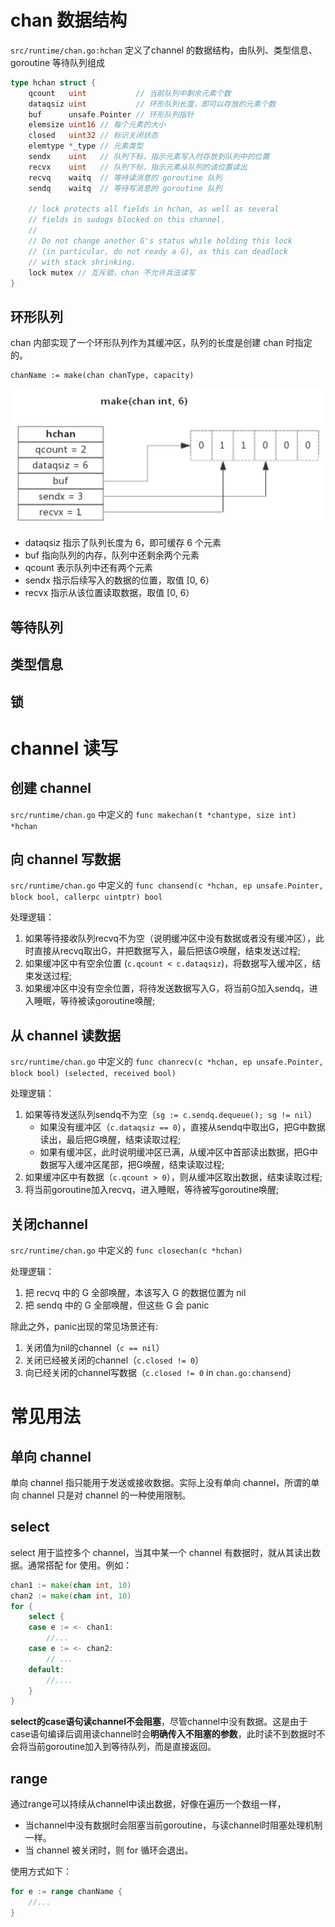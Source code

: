 
# chan 数据结构

`src/runtime/chan.go:hchan` 定义了channel 的数据结构，由队列、类型信息、goroutine 等待队列组成

```go 
type hchan struct {
	qcount   uint           // 当前队列中剩余元素个数
	dataqsiz uint           // 环形队列长度，即可以存放的元素个数
	buf      unsafe.Pointer // 环形队列指针
	elemsize uint16 // 每个元素的大小
	closed   uint32 // 标识关闭状态
	elemtype *_type // 元素类型
	sendx    uint   // 队列下标，指示元素写入时存放到队列中的位置
	recvx    uint   // 队列下标，指示元素从队列的该位置读出
	recvq    waitq  // 等待读消息的 goroutine 队列
	sendq    waitq  // 等待写消息的 goroutine 队列

	// lock protects all fields in hchan, as well as several
	// fields in sudogs blocked on this channel.
	//
	// Do not change another G's status while holding this lock
	// (in particular, do not ready a G), as this can deadlock
	// with stack shrinking.
	lock mutex // 互斥锁，chan 不允许兵法读写
}
```

## 环形队列

chan 内部实现了一个环形队列作为其缓冲区，队列的长度是创建 chan 时指定的。
```
chanName := make(chan chanType, capacity)
```
![](img/1683539129980.jpg)
- dataqsiz 指示了队列长度为 6，即可缓存 6 个元素
- buf 指向队列的内存，队列中还剩余两个元素
- qcount 表示队列中还有两个元素
- sendx 指示后续写入的数据的位置，取值 [0, 6）
- recvx 指示从该位置读取数据，取值 [0, 6）
  
## 等待队列

## 类型信息

## 锁

# channel 读写

## 创建 channel
`src/runtime/chan.go` 中定义的 `func makechan(t *chantype, size int) *hchan`

## 向 channel 写数据
`src/runtime/chan.go` 中定义的 `func chansend(c *hchan, ep unsafe.Pointer, block bool, callerpc uintptr) bool`

处理逻辑：
1. 如果等待接收队列recvq不为空（说明缓冲区中没有数据或者没有缓冲区），此时直接从recvq取出G，并把数据写入，最后把该G唤醒，结束发送过程;
2. 如果缓冲区中有空余位置 (`c.qcount < c.dataqsiz`)，将数据写入缓冲区，结束发送过程;
3. 如果缓冲区中没有空余位置，将待发送数据写入G，将当前G加入sendq，进入睡眠，等待被读goroutine唤醒;

## 从 channel 读数据
`src/runtime/chan.go` 中定义的 `func chanrecv(c *hchan, ep unsafe.Pointer, block bool) (selected, received bool)`

处理逻辑：
1. 如果等待发送队列sendq不为空（`sg := c.sendq.dequeue(); sg != nil`）
   - 如果没有缓冲区（`c.dataqsiz == 0`），直接从sendq中取出G，把G中数据读出，最后把G唤醒，结束读取过程;
   - 如果有缓冲区，此时说明缓冲区已满，从缓冲区中首部读出数据，把G中数据写入缓冲区尾部，把G唤醒，结束读取过程;
2. 如果缓冲区中有数据（`c.qcount > 0`），则从缓冲区取出数据，结束读取过程;
3. 将当前goroutine加入recvq，进入睡眠，等待被写goroutine唤醒;

## 关闭channel
`src/runtime/chan.go` 中定义的 `func closechan(c *hchan)`

处理逻辑：
1. 把 recvq 中的 G 全部唤醒，本该写入 G 的数据位置为 nil
2. 把 sendq 中的 G 全部唤醒，但这些 G 会 panic

除此之外，panic出现的常见场景还有:
1. 关闭值为nil的channel（`c == nil`）
2. 关闭已经被关闭的channel（`c.closed != 0`）
3. 向已经关闭的channel写数据（`c.closed != 0` in `chan.go:chansend`）

# 常见用法

## 单向 channel
单向 channel 指只能用于发送或接收数据。实际上没有单向 channel，所谓的单向 channel 只是对 channel 的一种使用限制。

## select
select 用于监控多个 channel，当其中某一个 channel 有数据时，就从其读出数据。通常搭配 for 使用。例如：
```go
chan1 := make(chan int, 10)
chan2 := make(chan int, 10)
for {
	select {
	case e := <- chan1:
		//...
	case e := <- chan2:
		// ...
	default:
		//....
	}
}
```

**select的case语句读channel不会阻塞**，尽管channel中没有数据。这是由于case语句编译后调用读channel时会**明确传入不阻塞的参数**，此时读不到数据时不会将当前goroutine加入到等待队列，而是直接返回。

## range
通过range可以持续从channel中读出数据，好像在遍历一个数组一样，
- 当channel中没有数据时会阻塞当前goroutine，与读channel时阻塞处理机制一样。
- 当 channel 被关闭时，则 for 循环会退出。

使用方式如下：
```go
for e := range chanName {
	//...
}
```
